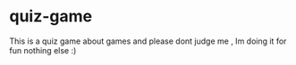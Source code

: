 # quiz-game
This is a quiz game about games and please dont judge me , Im doing it for fun nothing else :)
